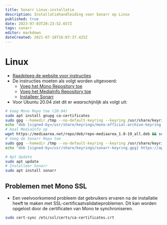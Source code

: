 ```yaml
---
title: Sonarr Linux-installatie
description: Installatiehandleiding voor Sonarr op Linux
published: true
date: 2023-07-03T20:23:52.657Z
tags: sonarr
editor: markdown
dateCreated: 2021-07-10T16:07:37.425Z
---
```


# Linux

- [Raadpleeg de website voor instructies](https://sonarr.tv/#downloads-v3-linux)
- De instructies moeten als volgt worden uitgevoerd:
  - [Voeg het Mono Repository toe](https://www.mono-project.com/download/stable/#download-lin-ubuntu)
  - [Voeg het MediaInfo Repository toe](https://mediaarea.net/en/Repos)
  - [Installeer Sonarr](https://sonarr.tv/#downloads-v3-linux)
- Voor Ubuntu 20.04 ziet dit er *waarschijnlijk* als volgt uit:

```bash
# Voeg Mono Repo toe (20.04)
sudo apt install gnupg ca-certificates
sudo gpg --homedir /tmp --no-default-keyring --keyring /usr/share/keyrings/mono-official-archive-keyring.gpg --keyserver hkp://keyserver.ubuntu.com:80 --recv-keys 3FA7E0328081BFF6A14DA29AA6A19B38D3D831EF
echo "deb [signed-by=/usr/share/keyrings/mono-official-archive-keyring.gpg] https://download.mono-project.com/repo/ubuntu stable-focal main" | sudo tee /etc/apt/sources.list.d/mono-official-stable.list
# Haal MediaInfo op
wget https://mediaarea.net/repo/deb/repo-mediaarea_1.0-19_all.deb && sudo dpkg -i repo-mediaarea_1.0-19_all.deb
# Voeg de Sonarr Repo toe
sudo gpg --homedir /tmp --no-default-keyring --keyring /usr/share/keyrings/sonarr-keyring.gpg --keyserver hkp://keyserver.ubuntu.com:80 --recv-keys 2009837CBFFD68F45BC180471F4F90DE2A9B4BF8
echo "deb [signed-by=/usr/share/keyrings/sonarr-keyring.gpg] https://apt.sonarr.tv/ubuntu focal main" | sudo tee /etc/apt/sources.list.d/sonarr.list

# Apt Update
sudo apt update
# Installeer Sonarr
sudo apt install sonarr
```

## Problemen met Mono SSL

- Een veelvoorkomend probleem dat gebruikers ervaren na de installatie heeft te maken met SSL-certificaatvalidatieproblemen. Dit kan worden opgelost door de certificaten van Mono te synchroniseren.

```bash
sudo cert-sync /etc/ssl/certs/ca-certificates.crt
```